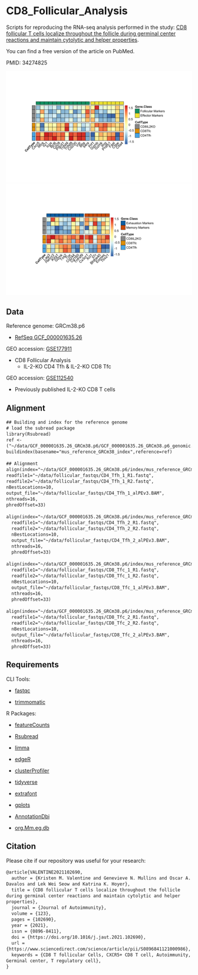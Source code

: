 # CD8_Follicular_Analysis
Scripts for reproducing the RNA-seq analysis performed in the study: [CD8 follicular T cells localize throughout the follicle during germinal center reactions and maintain cytolytic and helper properties](https://doi.org/10.1016/j.jaut.2021.102690).

You can find a free version of the article on PubMed.

PMID: 34274825


<img src = "Valentine_CD8Tfc_2021/plots/Valentine_CD8Tfc_2021_figure4_heatmap1.png" width ="600" /> <img src = "Valentine_CD8Tfc_2021/plots/Valentine_CD8Tfc_2021_figure4_heatmap2.png" width ="600" />


## Data

Reference genome: GRCm38.p6
- [RefSeq GCF_000001635.26](https://www.ncbi.nlm.nih.gov/data-hub/genome/GCF_000001635.26/)


GEO accession: [GSE177911](https://www.ncbi.nlm.nih.gov/geo/query/acc.cgi?acc=GSE177911)
- CD8 Follicular Analysis
  - IL-2-KO CD4 Tfh & IL-2-KO CD8 Tfc

GEO accession: [GSE112540](https://www.ncbi.nlm.nih.gov/geo/query/acc.cgi?acc=GSE112540)
- Previously published IL-2-KO CD8 T cells



## Alignment

    ## Building and index for the reference genome
    # load the subread package
    library(Rsubread)
    ref <-("~/data/GCF_000001635.26_GRCm38.p6/GCF_000001635.26_GRCm38.p6_genomic.fna")
    buildindex(basename="mus_reference_GRCm38_index",reference=ref)
    
    ## Alignment
    align(index="~/data/GCF_000001635.26_GRCm38.p6/index/mus_reference_GRCm38_index",
	readfile1="~/data/follicular_fastqs/CD4_Tfh_1_R1.fastq",
	readfile2="~/data/follicular_fastqs/CD4_Tfh_1_R2.fastq", 
	nBestLocations=10, 
	output_file="~/data/follicular_fastqs/CD4_Tfh_1_alPEv3.BAM",
	nthreads=16,
	phredOffset=33)

    align(index="~/data/GCF_000001635.26_GRCm38.p6/index/mus_reference_GRCm38_index",
      readfile1="~/data/follicular_fastqs/CD4_Tfh_2_R1.fastq",
      readfile2="~/data/follicular_fastqs/CD4_Tfh_2_R2.fastq", 
      nBestLocations=10, 
      output_file="~/data/follicular_fastqs/CD4_Tfh_2_alPEv3.BAM",
      nthreads=16,
      phredOffset=33)

    align(index="~/data/GCF_000001635.26_GRCm38.p6/index/mus_reference_GRCm38_index",
      readfile1="~/data/follicular_fastqs/CD8_Tfc_1_R1.fastq",
      readfile2="~/data/follicular_fastqs/CD8_Tfc_1_R2.fastq", 
      nBestLocations=10, 
      output_file="~/data/follicular_fastqs/CD8_Tfc_1_alPEv3.BAM",
      nthreads=16,
      phredOffset=33)

    align(index="~/data/GCF_000001635.26_GRCm38.p6/index/mus_reference_GRCm38_index",
      readfile1="~/data/follicular_fastqs/CD8_Tfc_2_R1.fastq",
      readfile2="~/data/follicular_fastqs/CD8_Tfc_2_R2.fastq", 
      nBestLocations=10, 
      output_file="~/data/follicular_fastqs/CD8_Tfc_2_alPEv3.BAM",
      nthreads=16,
      phredOffset=33)


## Requirements

CLI Tools:

- [fastqc](https://www.bioinformatics.babraham.ac.uk/projects/fastqc/)

- [trimmomatic](https://doi.org/10.1093/bioinformatics/btu170)

R Packages:

- [featureCounts](https://doi.org/10.1093/bioinformatics/btt656)

- [Rsubread](https://bioconductor.org/packages/release/bioc/html/Rsubread.html)

- [limma](https://bioconductor.org/packages/release/bioc/html/limma.html)

- [edgeR](https://bioconductor.org/packages/release/bioc/html/edgeR.html)

- [clusterProfiler](https://bioconductor.org/packages/release/bioc/html/clusterProfiler.html)

- [tidyverse](https://www.tidyverse.org)

- [extrafont](https://cran.r-project.org/web/packages/extrafont/index.html)

- [gplots](https://cran.r-project.org/web/packages/gplots/index.html)

- [AnnotationDbi](https://bioconductor.org/packages/release/bioc/html/AnnotationDbi.html)

- [org.Mm.eg.db](https://bioconductor.org/packages/release/data/annotation/html/org.Mm.eg.db.html)


## Citation

Please cite if our repository was useful for your research:
````
@article{VALENTINE2021102690,
  author = {Kristen M. Valentine and Genevieve N. Mullins and Oscar A. Davalos and Lek Wei Seow and Katrina K. Hoyer},
  title = {CD8 follicular T cells localize throughout the follicle during germinal center reactions and maintain cytolytic and helper properties},
  journal = {Journal of Autoimmunity},
  volume = {123},
  pages = {102690},
  year = {2021},
  issn = {0896-8411},
  doi = {https://doi.org/10.1016/j.jaut.2021.102690},
  url = {https://www.sciencedirect.com/science/article/pii/S0896841121000986},
  keywords = {CD8 T follicular Cells, CXCR5+ CD8 T cell, Autoimmunity, Germinal center, T regulatory cell},
}
````
